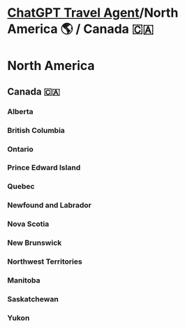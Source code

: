 # [ChatGPT Travel Agent](https://chat.openai.com/)/North America 🌎 / Canada 🇨🇦 
# North America 
## Canada 🇨🇦 
### Alberta 
### British Columbia 
### Ontario 
### Prince Edward Island 
### Quebec 
### Newfound and Labrador 
### Nova Scotia 
### New Brunswick 
### Northwest Territories 
### Manitoba 
### Saskatchewan 
### Yukon 
